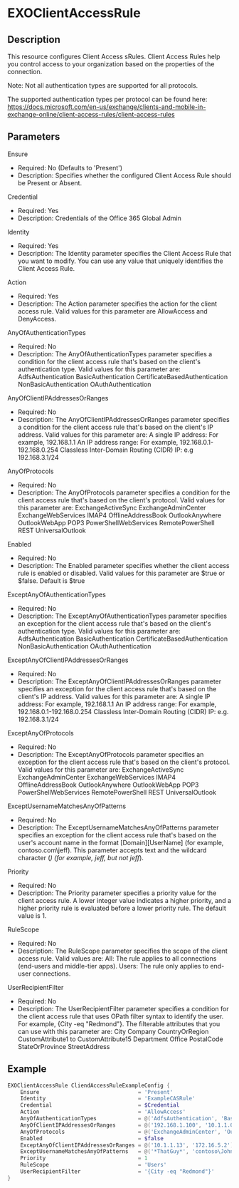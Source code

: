 # EXOClientAccessRule

## Description

This resource configures Client Access sRules.
Client Access Rules help you control access to your organization based
on the properties of the connection.

Note: Not all authentication types are supported for all protocols.

The supported authentication types per protocol can be found here:
https://docs.microsoft.com/en-us/exchange/clients-and-mobile-in-exchange-online/client-access-rules/client-access-rules

## Parameters

Ensure

- Required: No (Defaults to 'Present')
- Description: Specifies whether the configured Client Access Rule
  should be Present or Absent.

Credential

- Required: Yes
- Description: Credentials of the Office 365 Global Admin

Identity

- Required: Yes
- Description: The Identity parameter specifies the Client Access Rule
  that you want to modify.
  You can use any value that uniquely identifies the Client Access Rule.

Action

- Required: Yes
- Description: The Action parameter specifies the action for the
  client access rule.
  Valid values for this parameter are AllowAccess and DenyAccess.

AnyOfAuthenticationTypes

- Required: No
- Description: The AnyOfAuthenticationTypes parameter specifies a
  condition for the client access rule that's based on the client's
  authentication type.
  Valid values for this parameter are:
      AdfsAuthentication
      BasicAuthentication
      CertificateBasedAuthentication
      NonBasicAuthentication
      OAuthAuthentication

AnyOfClientIPAddressesOrRanges

- Required: No
- Description: The AnyOfClientIPAddressesOrRanges parameter specifies a
  condition for the client access rule that's based on the
  client's IP address.
  Valid values for this parameter are:
      A single IP address: For example, 192.168.1.1
      An IP address range: For example, 192.168.0.1-192.168.0.254
      Classless Inter-Domain Routing (CIDR) IP: e.g 192.168.3.1/24

AnyOfProtocols

- Required: No
- Description: The AnyOfProtocols parameter specifies a condition for
  the client access rule that's based on the client's protocol.
  Valid values for this parameter are:
      ExchangeActiveSync
      ExchangeAdminCenter
      ExchangeWebServices
      IMAP4
      OfflineAddressBook
      OutlookAnywhere
      OutlookWebApp
      POP3
      PowerShellWebServices
      RemotePowerShell
      REST
      UniversalOutlook

Enabled

- Required: No
- Description: The Enabled parameter specifies whether the client access
  rule is enabled or disabled.
  Valid values for this parameter are $true or $false. Default is $true

ExceptAnyOfAuthenticationTypes

- Required: No
- Description: The ExceptAnyOfAuthenticationTypes parameter specifies
  an exception for the client access rule that's based on the client's
  authentication type.
  Valid values for this parameter are:
      AdfsAuthentication
      BasicAuthentication
      CertificateBasedAuthentication
      NonBasicAuthentication
      OAuthAuthentication

ExceptAnyOfClientIPAddressesOrRanges

- Required: No
- Description: The ExceptAnyOfClientIPAddressesOrRanges parameter
  specifies an exception for the client access rule that's based on the
  client's IP address.
  Valid values for this parameter are:
      A single IP address: For example, 192.168.1.1
      An IP address range: For example, 192.168.0.1-192.168.0.254
      Classless Inter-Domain Routing (CIDR) IP: e.g. 192.168.3.1/24

ExceptAnyOfProtocols

- Required: No
- Description: The ExceptAnyOfProtocols parameter specifies an exception
  for the client access rule that's based on the client's protocol.
  Valid values for this parameter are:
      ExchangeActiveSync
      ExchangeAdminCenter
      ExchangeWebServices
      IMAP4
      OfflineAddressBook
      OutlookAnywhere
      OutlookWebApp
      POP3
      PowerShellWebServices
      RemotePowerShell
      REST
      UniversalOutlook

ExceptUsernameMatchesAnyOfPatterns

- Required: No
- Description: The ExceptUsernameMatchesAnyOfPatterns parameter
  specifies an exception for the client access rule that's based on the
  user's account name in the format [Domain]\[UserName]
  (for example, contoso.com\jeff).
  This parameter accepts text and the wildcard character (*)
  (for example, *jeff*, but not jeff*).

Priority

- Required: No
- Description: The Priority parameter specifies a priority value for
  the client access rule. A lower integer value indicates a higher
  priority, and a higher priority rule is evaluated before a lower
  priority rule. The default value is 1.

RuleScope

- Required: No
- Description: The RuleScope parameter specifies the scope of the
  client access rule.
  Valid values are:
      All: The rule applies to all connections
      (end-users and middle-tier apps).
      Users: The rule only applies to end-user connections.

UserRecipientFilter

- Required: No
- Description: The UserRecipientFilter parameter specifies a condition
  for the client access rule that uses OPath filter syntax to identify
  the user. For example, {City -eq "Redmond"}.
  The filterable attributes that you can use with this parameter are:
      City
      Company
      CountryOrRegion
      CustomAttribute1 to CustomAttribute15
      Department
      Office
      PostalCode
      StateOrProvince
      StreetAddress

## Example

```PowerShell
EXOClientAccessRule CliendAccessRuleExampleConfig {
    Ensure                               = 'Present'
    Identity                             = 'ExampleCASRule'
    Credential                           = $Credential
    Action                               = 'AllowAccess'
    AnyOfAuthenticationTypes             = @('AdfsAuthentication', 'BasicAuthentication')
    AnyOfClientIPAddressesOrRanges       = @('192.168.1.100', '10.1.1.0/24', '172.16.5.1-172.16.5.150')
    AnyOfProtocols                       = @('ExchangeAdminCenter', 'OutlookWebApp')
    Enabled                              = $false
    ExceptAnyOfClientIPAddressesOrRanges = @('10.1.1.13', '172.16.5.2')
    ExceptUsernameMatchesAnyOfPatterns   = @('*ThatGuy*', 'contoso\JohnDoe')
    Priority                             = 1
    RuleScope                            = 'Users'
    UserRecipientFilter                  = '{City -eq "Redmond"}'
}
```
